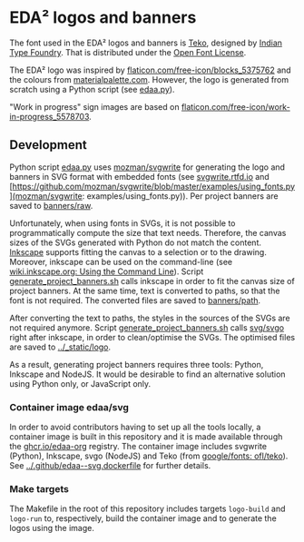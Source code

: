 # EDA² logos and banners

The font used in the EDA² logos and banners is [Teko](https://fonts.google.com/specimen/Teko), designed by [Indian Type Foundry](http://www.indiantypefoundry.com/).
That is distributed under the [Open Font License](https://scripts.sil.org/cms/scripts/page.php?site_id=nrsi&id=OFL).

The EDA² logo was inspired by [flaticon.com/free-icon/blocks_5375762](https://www.flaticon.com/free-icon/blocks_5375762)
and the colours from [materialpalette.com](https://www.materialpalette.com/colors).
However, the logo is generated from scratch using a Python script (see [edaa.py](edaa.py)).

"Work in progress" sign images are based on [flaticon.com/free-icon/work-in-progress_5578703](https://www.flaticon.com/free-icon/work-in-progress_5578703).

## Development

Python script [edaa.py](edaa.py) uses [mozman/svgwrite](https://github.com/mozman/svgwrite/) for generating the logo and
banners in SVG format with embedded fonts (see [svgwrite.rtfd.io](https://svgwrite.rtfd.io) and [https://github.com/mozman/svgwrite/blob/master/examples/using_fonts.py](mozman/svgwrite: examples/using_fonts.py)).
Per project banners are saved to [banners/raw](banners/raw).

Unfortunately, when using fonts in SVGs, it is not possible to programmatically compute the size that text needs.
Therefore, the canvas sizes of the SVGs generated with Python do not match the content.
[Inkscape](https://inkscape.org/) supports fitting the canvas to a selection or to the drawing.
Moreover, inkscape can be used on the command-line (see [wiki.inkscape.org: Using the Command Line](https://wiki.inkscape.org/wiki/Using_the_Command_Line)).
Script [generate_project_banners.sh](generate_project_banners.sh) calls inkscape in order to fit the canvas size of
project banners.
At the same time, text is converted to paths, so that the font is not required.
The converted files are saved to [banners/path](banners/path).

After converting the text to paths, the styles in the sources of the SVGs are not required anymore.
Script [generate_project_banners.sh](generate_project_banners.sh) calls [svg/svgo](https://github.com/svg/svgo) right
after inkscape, in order to clean/optimise the SVGs.
The optimised files are saved to [../_static/logo](../_static/logo).

As a result, generating project banners requires three tools: Python, Inkscape and NodeJS.
It would be desirable to find an alternative solution using Python only, or JavaScript only.

### Container image edaa/svg

In order to avoid contributors having to set up all the tools locally, a container image is built in this repository and
it is made available through the [ghcr.io/edaa-org](https://github.com/orgs/edaa-org/packages) registry.
The container image includes svgwrite (Python), Inkscape, svgo (NodeJS) and Teko (from [google/fonts: ofl/teko](https://github.com/google/fonts/tree/main/ofl/teko)).
See [../.github/edaa--svg.dockerfile](../.github/edaa--svg.dockerfile) for further details.

### Make targets

The Makefile in the root of this repository includes targets `logo-build` and `logo-run` to, respectively, build the
container image and to generate the logos using the image.
